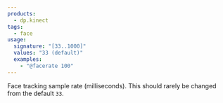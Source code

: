 ```yaml
---
products:
  - dp.kinect
tags:
  - face
usage:
  signature: "[33..1000]"
  values: "33 (default)"
  examples:
    - "@facerate 100"
---
```


Face tracking sample rate (milliseconds).
This should rarely be changed from the default `33`.
